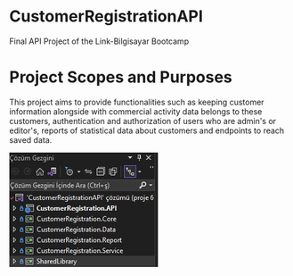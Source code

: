 # CustomerRegistrationAPI
Final API Project of the Link-Bilgisayar Bootcamp

# Project Scopes and Purposes
This project aims to provide functionalities such as keeping customer information alongside with commercial activity data belongs to these customers, authentication and authorization of users who are admin's or editor's, reports of statistical data about customers and endpoints to reach saved data.

![Layers](\ReadmeFiles\1.png)
